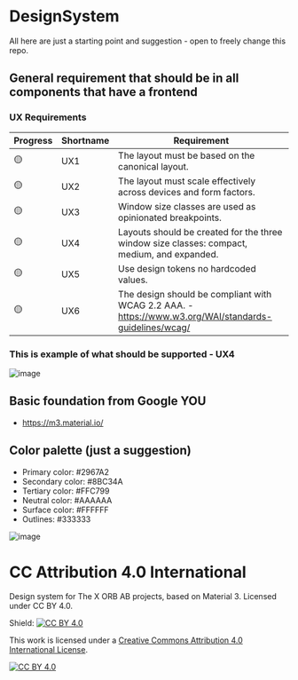 # DesignSystem
All here are just a starting point and suggestion - open to freely change this repo.

## General requirement that should be in all components that have a frontend

### UX Requirements 

| Progress | Shortname | Requirement |
|---|---|---|
| 🟡 | UX1 | The layout must be based on the canonical layout. |
| 🟡 | UX2 | The layout must scale effectively across devices and form factors. |
| 🟡 | UX3 | Window size classes are used as opinionated breakpoints. |
| 🟡 | UX4 | Layouts should be created for the three window size classes: compact, medium, and expanded. |
| 🟡 | UX5 | Use design tokens no hardcoded values. |
| 🟡 | UX6 | The design should be compliant with WCAG 2.2 AAA. - https://www.w3.org/WAI/standards-guidelines/wcag/ |

### This is example of what should be supported - UX4
![image](https://github.com/TheXOrb/common/assets/33314486/b6610f7c-dae9-4aca-bc70-ebacba7f2cf3)

## Basic foundation from Google YOU 
- https://m3.material.io/

## Color palette (just a suggestion)
- Primary color: #2967A2
- Secondary color: #8BC34A
- Tertiary color: #FFC799
- Neutral color: #AAAAAA
- Surface color: #FFFFFF
- Outlines: #333333

![image](https://github.com/TheXOrb/common/assets/33314486/98c86d10-73b7-4f3b-b4a4-d9e2407edf21)



# CC Attribution 4.0 International
Design system for The X ORB AB projects, based on Material 3. Licensed under CC BY 4.0.

Shield: [![CC BY 4.0][cc-by-shield]][cc-by]

This work is licensed under a
[Creative Commons Attribution 4.0 International License][cc-by].

[![CC BY 4.0][cc-by-image]][cc-by]

[cc-by]: http://creativecommons.org/licenses/by/4.0/
[cc-by-image]: https://i.creativecommons.org/l/by/4.0/88x31.png
[cc-by-shield]: https://img.shields.io/badge/License-CC%20BY%204.0-lightgrey.svg
